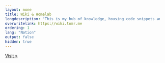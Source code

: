 ```yaml
---
layout: none
title: Wiki & Homelab
longdescription: "This is my hub of knowledge, housing code snippets and other information I keep coming back to. It is also home to details about my homelab and what it consists of."
overwritelink: https://wiki.tomr.me
ordering: 1
lang: "Notion"
output: false
hidden: true
---
```


<a href="https://wiki.tomr.me" class="button">
    <i class="fas fa-fw fa-external-link-alt"></i> Visit <span class="moving-icon" aria-hidden="true">&raquo;</span>
</a>
